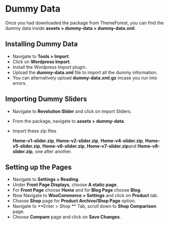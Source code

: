 # Dummy Data

Once you had downloaded the package from ThemeForest, you can find the dummy data inside **assets > dummy-data > dummy-data.xml**.

## Installing Dummy Data

* Navigate to **Tools > Import**.
* Click on **Wordpress Import**.
* Install the Wordpress Import plugin.
* Upload the **dummy-data.xml** file to import all the dummy information.
* You can alternatively upload **dummy-data.xml.gz** incase you run into errors.

## Importing Dummy Sliders
* Navigate to **Revolution Slider** and click on import Sliders.
* From the package, navigate to **assets > dummy-data**.
* Import these zip files

    **Home-v1-slider.zip**,
    **Home-v2-slider.zip**,
    **Home-v4-slider.zip**,
    **Home-v5-slider.zip**,
    **Home-v6-slider.zip**,
    **Home-v7-slider.zip**and
    **Home-v8-slider.zip**, one after another.

## Setting up the Pages

* Navigate to **Settings > Reading**.
* Under **Front Page Displays**, choose **A static page**.
* For **Front Page** choose **Home** and for **Blog Page** choose **Blog**.
* Now Navigate to **WooCommerce > Settings** and click on **Product** tab.
* Choose **Shop** page for **Product Archive/Shop Page** option.
* Navigate to **Enter > Shop ** Tab, scroll down to **Shop Comparison** page.
* Choose **Compare** page and click on **Save Changes**.

